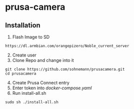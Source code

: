 # prusa-camera

## Installation
1. Flash Image to SD
```
https://dl.armbian.com/orangepizero/Noble_current_server
```

2. Create user
3. Clone Repo and change into it
```
git clone https://github.com/sohnemann/prusacamera.git
cd prusacamera
```

4. Create Prusa Connect entry
5. Enter token into *docker-compose.yaml*
6. Run install-all.sh
```
sudo sh ./install-all.sh
```